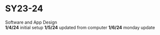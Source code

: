 # SY23-24
Software and App Design<br>
<b>1/4/24</b> initial setup 
<b>1/5/24</b> updated from computer 
<b>1/6/24</b> monday update